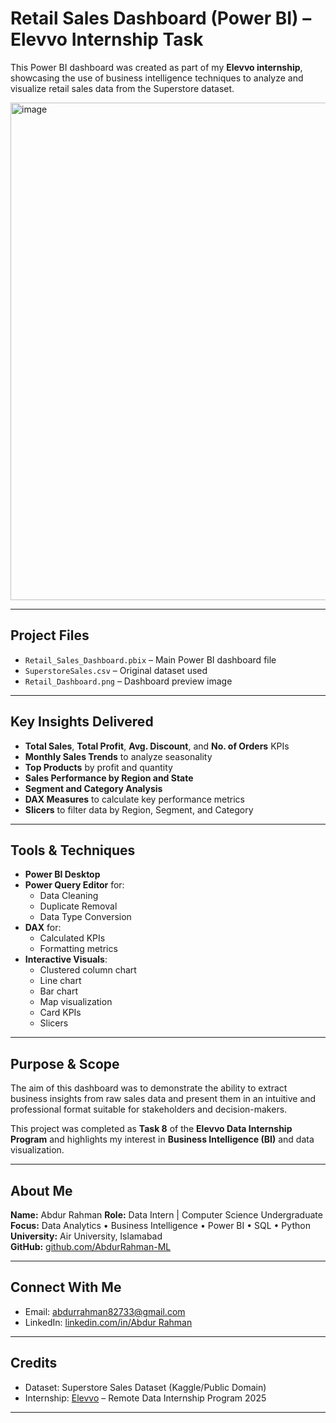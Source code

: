#  Retail Sales Dashboard (Power BI) – Elevvo Internship Task 

This Power BI dashboard was created as part of my **Elevvo internship**, showcasing the use of business intelligence techniques to analyze and visualize retail sales data from the Superstore dataset.

<img width="1413" height="796" alt="image" src="https://github.com/user-attachments/assets/085cb37a-b285-446e-abb3-9359a254bd94" />


---

##  Project Files

- `Retail_Sales_Dashboard.pbix` – Main Power BI dashboard file
- `SuperstoreSales.csv` – Original dataset used
- `Retail_Dashboard.png` – Dashboard preview image

---

##  Key Insights Delivered

-  **Total Sales**, **Total Profit**, **Avg. Discount**, and **No. of Orders** KPIs
-  **Monthly Sales Trends** to analyze seasonality
-  **Top Products** by profit and quantity
-  **Sales Performance by Region and State**
-  **Segment and Category Analysis**
-  **DAX Measures** to calculate key performance metrics
-  **Slicers** to filter data by Region, Segment, and Category

---

##  Tools & Techniques

- **Power BI Desktop**
- **Power Query Editor** for:
  - Data Cleaning
  - Duplicate Removal
  - Data Type Conversion
- **DAX** for:
  - Calculated KPIs
  - Formatting metrics
- **Interactive Visuals**:
  - Clustered column chart
  - Line chart
  - Bar chart
  - Map visualization
  - Card KPIs
  - Slicers

---

##  Purpose & Scope

The aim of this dashboard was to demonstrate the ability to extract business insights from raw sales data and present them in an intuitive and professional format suitable for stakeholders and decision-makers.

This project was completed as **Task 8** of the **Elevvo Data Internship Program** and highlights my interest in **Business Intelligence (BI)** and data visualization.

---

##  About Me

**Name:** Abdur Rahman
**Role:** Data Intern | Computer Science Undergraduate  
**Focus:** Data Analytics • Business Intelligence • Power BI • SQL • Python  
**University:** Air University, Islamabad  
**GitHub:** [github.com/AbdurRahman-ML](https://github.com/AbdurRahman-ML)

---

##  Connect With Me

-  Email: abdurrahman82733@gmail.com  
-  LinkedIn: [linkedin.com/in/Abdur Rahman](https://www.linkedin.com/in/abdur-rahmanml/)

---

##  Credits

- Dataset: Superstore Sales Dataset (Kaggle/Public Domain)
- Internship: [Elevvo](https://elevvo.tech/home) – Remote Data Internship Program 2025

---
